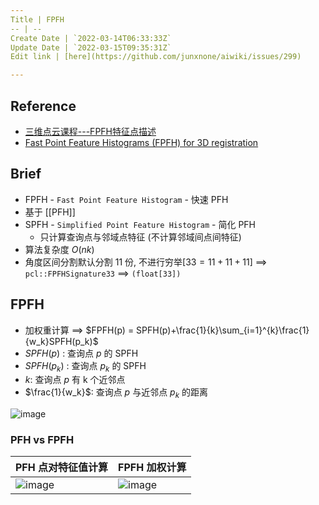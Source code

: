 ```yaml
---
Title | FPFH
-- | --
Create Date | `2022-03-14T06:33:33Z`
Update Date | `2022-03-15T09:35:31Z`
Edit link | [here](https://github.com/junxnone/aiwiki/issues/299)

---
```

## Reference
- [三维点云课程---FPFH特征点描述](https://blog.csdn.net/qq_45369294/article/details/121125386)
- [Fast Point Feature Histograms (FPFH) for 3D registration](https://www.cvl.iis.u-tokyo.ac.jp/class2016/2016w/papers/6.3DdataProcessing/Rusu_FPFH_ICRA2009.pdf)


## Brief
- FPFH  - `Fast Point Feature Histogram` - 快速 PFH
- 基于 [[PFH]] 
- SPFH - `Simplified Point Feature Histogram` - 简化 PFH 
  - 只计算查询点与邻域点特征 (不计算邻域间点间特征)
- 算法复杂度 $O(nk)$
- 角度区间分割默认分割 11 份, 不进行穷举[$33 = 11 + 11 + 11$] ==> `pcl::FPFHSignature33` ==> `(float[33])`

## FPFH
- 加权重计算 ==>    $FPFH(p) = SPFH(p)+\frac{1}{k}\sum_{i=1}^{k}\frac{1}{w_k}SPFH(p_k)$
- $SPFH(p)$ : 查询点 $p$ 的 SPFH
- $SPFH(p_k)$ : 查询点 $p_k$ 的 SPFH
- $k$: 查询点 $p$ 有 k 个近邻点
- $\frac{1}{w_k}$: 查询点 $p$ 与近邻点 $p_k$ 的距离

![image](https://user-images.githubusercontent.com/2216970/158344329-9eb7b5fd-4938-4923-bd82-3adebeddb352.png)


### PFH vs FPFH


PFH 点对特征值计算 | FPFH 加权计算
-- | --
![image](https://user-images.githubusercontent.com/2216970/158348645-881ebbf6-b31d-4d48-9da8-4ef6cf33e713.png) | ![image](https://user-images.githubusercontent.com/2216970/158348708-7bccf4ea-2579-4613-a04f-917c5667b67c.png)

